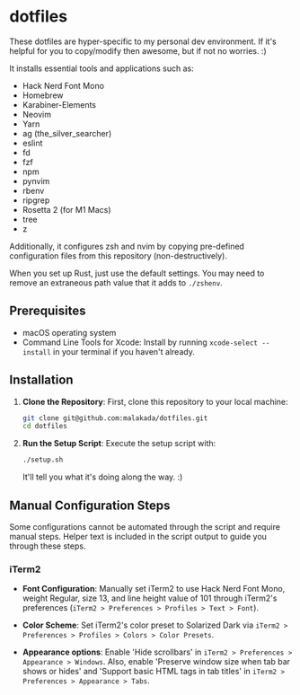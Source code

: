 # dotfiles

These dotfiles are hyper-specific to my personal dev environment. If it's helpful for you to copy/modify then awesome, but if not no worries. :)

It installs essential tools and applications such as:

* Hack Nerd Font Mono
* Homebrew
* Karabiner-Elements
* Neovim
* Yarn
* ag (the_silver_searcher)
* eslint
* fd
* fzf
* npm
* pynvim
* rbenv
* ripgrep
* Rosetta 2 (for M1 Macs)
* tree
* z

Additionally, it configures zsh and nvim by copying pre-defined configuration files from this repository (non-destructively).

When you set up Rust, just use the default settings. You may need to remove an extraneous path value that it adds to `./zshenv`.

## Prerequisites

- macOS operating system
- Command Line Tools for Xcode: Install by running `xcode-select --install` in your terminal if you haven't already.

## Installation

1. **Clone the Repository**: First, clone this repository to your local machine:

    ```bash
    git clone git@github.com:malakada/dotfiles.git
    cd dotfiles
    ```

2. **Run the Setup Script**: Execute the setup script with:

    ```bash
    ./setup.sh
    ```

    It'll tell you what it's doing along the way. :)

## Manual Configuration Steps

Some configurations cannot be automated through the script and require manual steps. Helper text is included in the script output to guide you through these steps.

### iTerm2

- **Font Configuration**: Manually set iTerm2 to use Hack Nerd Font Mono, weight Regular, size 13, and line height value of 101 through iTerm2's preferences (`iTerm2 > Preferences > Profiles > Text > Font`).

- **Color Scheme**: Set iTerm2's color preset to Solarized Dark via `iTerm2 > Preferences > Profiles > Colors > Color Presets`.

- **Appearance options**: Enable 'Hide scrollbars' in `iTerm2 > Preferences > Appearance > Windows`. Also, enable 'Preserve window size when tab bar shows or hides' and 'Support basic HTML tags in tab titles' in `iTerm2 > Preferences > Appearance > Tabs`.
